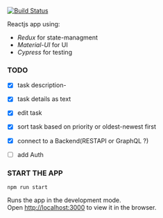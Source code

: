 [![Build Status](https://travis-ci.com/JonasNicoletti/task-board.svg?branch=master)](https://travis-ci.com/JonasNicoletti/task-board)

Reactjs app using:
 - _Redux_ for state-managment 
 - _Material-UI_ for UI
 - _Cypress_ for testing

### TODO
- [x] task description-
- [x] task details as text
- [x] edit task
- [x] sort task based on priority or oldest-newest first
- [x] connect to a Backend(RESTAPI or GraphQL ?)
- [ ] add Auth


### START THE APP
`npm run start`

Runs the app in the development mode.<br />
Open [http://localhost:3000](http://localhost:3000) to view it in the browser.

